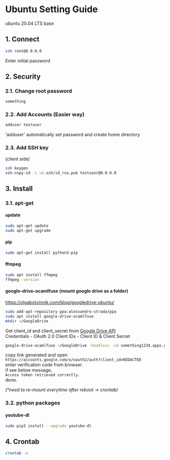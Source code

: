 # Ubuntu Setting Guide
ubuntu 20.04 LTS base

## 1. Connect
``` bash
ssh root@0.0.0.0
```
Enter initial password

## 2. Security
### 2.1. Change root password
``` bash
something
```
### 2.2. Add Accounts (Easier way)
``` bash
adduser testuser
```
'adduser' automatically set password and create home directory
### 2.3. Add SSH key
(client side)
``` bash
ssh keygen
ssh-copy-id -i ~/.ssh/id_rsa.pub testuser@0.0.0.0
```

## 3. Install
### 3.1. apt-get
#### update
``` bash
sudo apt-get update
sudo apt-get upgrade
```
#### pip
``` bash
sudo apt-get install python3-pip
```
#### ffmpeg
``` bash
sudo apt install ffmpeg
ffmpeg -version
```
#### google-drive-ocamlfuse (mount google drive as a folder)
https://olgabotvinnik.com/blog/googledrive-ubuntu/
``` bash
sudo add-apt-repository ppa:alessandro-strada/ppa
sudo apt install google-drive-ocamlfuse
mkdir ~/GoogleDrive
```
Get client_id and client_secret from [Google Drive API](https://console.cloud.google.com/marketplace/product/google/drive.googleapis.com/)\
Credentials - OAuth 2.0 Client IDs - Client ID & Client Secret

``` bash
google-drive-ocamlfuse ~/GoogleDrive -headless -id something1234.apps.googleusercontent.com -secret yoursecrethere
```

copy link generated and open\
```https://accounts.google.com/o/oauth2/auth?client_id=REDACTED```\
enter verification code from browser.\
if see below message,\
```Access token retrieved correctly.```\
done.

*(\*need to re-mount everytime after reboot -> crontab)*

### 3.2. python packages
#### youtube-dl
``` bash
sudo pip3 install --upgrade youtube-dl
```

## 4. Crontab
``` bash
crontab -e
```



